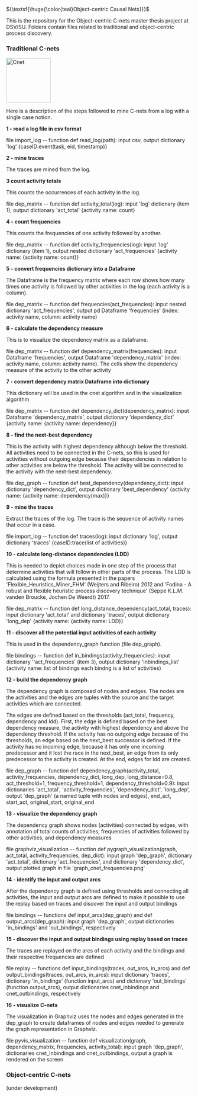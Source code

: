 ${\textsf{\huge{\color{teal}Object-centric Causal Nets}}}$

This is the repository for the Object-centric C-nets master thesis project at DSV/SU. Folders contain files related to traditional and object-centric process discovery.

### Traditional C-nets
<img width="120" alt="Cnet" src="https://github.com/ednira/cnets_project/assets/69249709/a0794eb0-7f80-4aa7-bf58-93725495bbef">

Here is a description of the steps followed to mine C-nets from a log with a single case notion.

**1 - read a log file in csv format**
  
  file import_log -- function def read_log(path): input csv, output dictionary 'log' {caseID:event(task, eid, timestamp)}


**2 - mine traces**
  
  The traces are mined from the log.

**3 count activity totals**
  
  This counts the occurrences of each activity in the log.
  
  file dep_matrix -- function def activity_total(log): input 'log' dictionary (item 1), output dictionary 'act_total' {activity name: count}
  
**4 - count frequencies**

  This counts the frequencies of one activity followed by another.
  
  file dep_matrix -- function def activity_frequencies(log): input 'log' dictionary (item 1), output nested dictionary 'act_frequencies' {activity name: {activity name: count}}
  
**5 - convert frequencies dictionary into a Dataframe**

  The Dataframe is the frequency matrix where each row shows how many times one activity is followed by other activities in the log (each activity is a column).
  
  file dep_matrix -- function def frequencies(act_frequencies): input nested dictionary 'act_frequencies', output pd Dataframe 'frequencies' (index: activity name, column: activity name)
  
**6 - calculate the dependency measure**
  
  This is to visualize the dependency matrix as a dataframe.
  
  file dep_matrix -- function def dependency_matrix(frequencies): input Dataframe 'frequencies', output Dataframe 'dependency_matrix' (index: activity name, column: activity name). The cells show the dependency measure of the activity to the other activity
  
**7 - convert dependency matrix Dataframe into dictionary**
  
  This dictionary will be used in the cnet algorithm and in the visualization algorithm
  
  file dep_matrix -- function def dependency_dict(dependency_matrix):
input Dataframe 'dependency_matrix', output dictionary 'dependency_dict' {activity name: {activity name: dependency}}

**8 - find the next-best dependency**
  
  This is the activity with highest dependency although below the threshold. All activities need to be connected in the C-nets, so this is used for activities without outgoing edge because their dependencies in relation to other activities are below the threshold. The activity will be connected to the activity with the next-best dependency.
  
  file dep_graph -- function def best_dependency(dependency_dict):
  input dictionary 'dependency_dict', output dictionary 'best_dependency' {activity name: {activity name: dependency(max)}}
  
**9 - mine the traces**
  
  Extract the traces of the log. The trace is the sequence of activity names that occur in a case.
  
  file import_log -- function def traces(log): input dictionary 'log', output dictionary 'traces' {caseID:trace(list of activities)}
  
**10 - calculate long-distance dependencies (LDD)**

  This is needed to depict choices made in one step of the process that determine activities that will follow in other parts of the process. The LDD is calculated using the formula presented in the papers 'Flexible_Heuristics_Miner_FHM' (Weijters and Ribeiro) 2012 and 'Fodina - A robust and flexible heuristic process discovery technique' (Seppe K.L.M. vanden Broucke, Jochen De Weerdt) 2017.
  
  file dep_matrix -- function def long_distance_dependency(act_total, traces):
  input dictionary 'act_total' and dictionary 'traces', output dictionary 'long_dep' {activity name: {activity name: LDD}}
  
**11 - discover all the potential input activities of each activity**
  
  This is used in the dependency_graph function (file dep_graph). 
  
  file bindings -- function def in_bindings(activity_frequencies):
  input dictionary ''act_frequencies' (item 3), output dictionary 'inbindings_list' {activity name: list of bindings each bindng is a list of activities) 
  
**12 - build the dependency graph**
  
  The dependency graph is composed of nodes and edges. The nodes are the activities and the edges are tuples with the source and the target activities which are connected. 
  
  The edges are defined based on the thresholds (act_total, frequency, dependency and ldd). First, the edge is defined based on the best dependency measure, the activity with highest dependency and above the dependency threshold. If the activity has no outgoing edge because of the thresholds, an edge based on the next_best successor is defined. If the activity has no incoming edge, because it has only one incoming predecessor and it lost the race in the next_best, an edge from its only predecessor to the activity is created. At the end, edges for ldd are created.
  
  file dep_graph -- function def dependency_graph(activity_total, activity_frequencies, dependency_dict, long_dep, long_distance=0.8, act_threshold=1, frequency_threshold=1, dependency_threshold=0.9):
  input dictionaries 'act_total', 'activity_frequencies', 'dependency_dict', 'long_dep', output 'dep_graph' (a named tuple with nodes and edges), end_act, start_act, original_start, original_end
  
**13 - visualize the dependency graph**
  
  The dependency graph shows nodes (activities) connected by edges, with annotation of total counts of activities, frequencies of activities followed by other activities, and dependency measures
  
  file graphviz_visualization -- function def pygraph_visualization(graph, act_total, activity_frequencies, dep_dict):
  input graph 'dep_graph', dictionary 'act_total', dictionary 'act_frequencies', and dictionary 'dependency_dict', output plotted graph in file 'graph_cnet_frequencies.png'
  
**14 - identify the input and output arcs**
  
  After the dependency graph is defined using thresholds and connecting all activities, the input and output arcs are defined to make it possible to use the replay based on traces and discover the input and output bindings
  
  file bindings -- functions def input_arcs(dep_graph) and def output_arcs(dep_graph):
  input graph 'dep_graph', output dictionaries 'in_bindings' and 'out_bindings', respectively
  
**15 - discover the input and output bindings using replay based on traces**
  
  The traces are replayed on the arcs of each activity and the bindings and their respective frequencies are defined
  
  file replay -- functions def input_bindings(traces, out_arcs, in_arcs) and def output_bindings(traces, out_arcs, in_arcs):
  input dictionary 'traces', dictionary 'in_bindings' (function input_arcs) and dictionary 'out_bindings' (function output_arcs), output dictionaries cnet_inbindings and cnet_outbindings, respectively
  
**16 - visualize C-nets**
  
  The visualization in Graphviz uses the nodes and edges generated in the dep_graph to create dataframes of nodes and edges needed to generate the graph representation in Graphviz.
  
  file pyvis_visualization -- function def visualization(graph, dependency_matrix, frequencies, activity_total):
  input graph 'dep_graph', dictionaries cnet_inbindings and cnet_outbindings, output a graph is rendered on the screen


### Object-centric C-nets

(under development)
